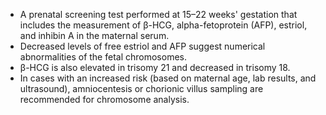 - A prenatal screening test performed at 15–22 weeks' gestation that includes the measurement of β-HCG, alpha-fetoprotein (AFP), estriol, and inhibin A in the maternal serum. 
- Decreased levels of free estriol and AFP suggest numerical abnormalities of the fetal chromosomes. 
- β-HCG is also elevated in trisomy 21 and decreased in trisomy 18. 
- In cases with an increased risk (based on maternal age, lab results, and ultrasound), amniocentesis or chorionic villus sampling are recommended for chromosome analysis.